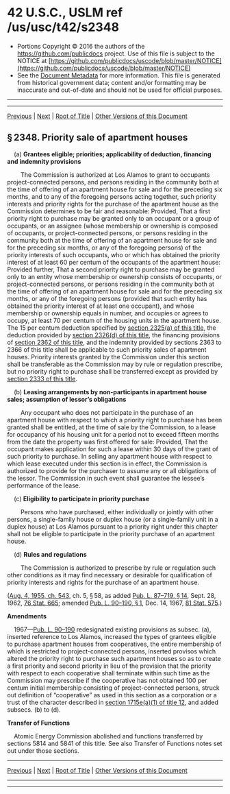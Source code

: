 ---
---

# 42 U.S.C., USLM ref /us/usc/t42/s2348

* Portions Copyright © 2016 the authors of the https://github.com/publicdocs project.
  Use of this file is subject to the NOTICE at [https://github.com/publicdocs/uscode/blob/master/NOTICE](https://github.com/publicdocs/uscode/blob/master/NOTICE)
* See the [Document Metadata](././../../../../..//README.md) for more information.
  This file is generated from historical government data; content and/or formatting may be inaccurate and out-of-date and should not be used for official purposes.

----------
----------

[Previous](./../../../../..//us/usc/t42/ch24/schIV/m__us_usc_t42_s2347.md) | [Next](./../../../../..//us/usc/t42/ch24/schIV/m__us_usc_t42_s2349.md) | [Root of Title](./../../../../../) | [Other Versions of this Document](https://publicdocs.github.io/go/links?ns=uslm&ref=%2Fus%2Fusc%2Ft42%2Fs2348)

## § 2348. Priority sale of apartment houses

    (a) __Grantees eligible; priorities; applicability of deduction, financing and indemnity provisions__ 

        The Commission is authorized at Los Alamos to grant to occupants project-connected persons, and persons residing in the community both at the time of offering of an apartment house for sale and for the preceding six months, and to any of the foregoing persons acting together, such priority interests and priority rights for the purchase of the apartment house as the Commission determines to be fair and reasonable: Provided, That a first priority right to purchase may be granted only to an occupant or a group of occupants, or an assignee (whose membership or ownership is composed of occupants, or project-connected persons, or persons residing in the community both at the time of offering of an apartment house for sale and for the preceding six months, or any of the foregoing persons) of the priority interests of such occupants, who or which has obtained the priority interest of at least 60 per centum of the occupants of the apartment house: Provided further, That a second priority right to purchase may be granted only to an entity whose membership or ownership consists of occupants, or project-connected persons, or persons residing in the community both at the time of offering of an apartment house for sale and for the preceding six months, or any of the foregoing persons (provided that such entity has obtained the priority interest of at least one occupant), and whose membership or ownership equals in number, and occupies or agrees to occupy, at least 70 per centum of the housing units in the apartment house. The 15 per centum deduction specified by [section 2325(a) of this title][/us/usc/t42/s2325/a], the deduction provided by [section 2326(d) of this title][/us/usc/t42/s2326/d], the financing provisions of [section 2362 of this title][/us/usc/t42/s2362], and the indemnity provided by sections 2363 to 2366 of this title shall be applicable to such priority sales of apartment houses. Priority interests granted by the Commission under this section shall be transferable as the Commission may by rule or regulation prescribe, but no priority right to purchase shall be transferred except as provided by [section 2333 of this title][/us/usc/t42/s2333].

    (b) __Leasing arrangements by non-participants in apartment house sales; assumption of lessor’s obligations__ 

        Any occupant who does not participate in the purchase of an apartment house with respect to which a priority right to purchase has been granted shall be entitled, at the time of sale by the Commission, to a lease for occupancy of his housing unit for a period not to exceed fifteen months from the date the property was first offered for sale: Provided, That the occupant makes application for such a lease within 30 days of the grant of such priority to purchase. In selling any apartment house with respect to which lease executed under this section is in effect, the Commission is authorized to provide for the purchaser to assume any or all obligations of the lessor. The Commission in such event shall guarantee the lessee’s performance of the lease.

    (c) __Eligibility to participate in priority purchase__ 

        Persons who have purchased, either individually or jointly with other persons, a single-family house or duplex house (or a single-family unit in a duplex house) at Los Alamos pursuant to a priority right under this chapter shall not be eligible to participate in the priority purchase of an apartment house.

    (d) __Rules and regulations__ 

        The Commission is authorized to prescribe by rule or regulation such other conditions as it may find necessary or desirable for qualification of priority interests and rights for the purchase of an apartment house.

([Aug. 4, 1955, ch. 543][/us/act/1955-08-04/ch543], ch. 5, § 58, as added [Pub. L. 87–719, § 14][/us/pl/87/719/s14], Sept. 28, 1962, [76 Stat. 665][/us/stat/76/665]; amended [Pub. L. 90–190, § 1][/us/pl/90/190/s1], Dec. 14, 1967, [81 Stat. 575][/us/stat/81/575].)

 __Amendments__ 

    1967—[Pub. L. 90–190][/us/pl/90/190] redesignated existing provisions as subsec. (a), inserted reference to Los Alamos, increased the types of grantees eligible to purchase apartment houses from cooperatives, the entire membership of which is restricted to project-connected persons, inserted provisos which altered the priority right to purchase such apartment houses so as to create a first priority and second priority in lieu of the provision that the priority with respect to each cooperative shall terminate within such time as the Commission may prescribe if the cooperative has not obtained 100 per centum initial membership consisting of project-connected persons, struck out definition of “cooperative” as used in this section as a corporation or a trust of the character described in [section 1715e(a)(1) of title 12][/us/usc/t12/s1715e/a/1], and added subsecs. (b) to (d).

 __Transfer of Functions__ 

    Atomic Energy Commission abolished and functions transferred by sections 5814 and 5841 of this title. See also Transfer of Functions notes set out under those sections.

----------

[Previous](./../../../../..//us/usc/t42/ch24/schIV/m__us_usc_t42_s2347.md) | [Next](./../../../../..//us/usc/t42/ch24/schIV/m__us_usc_t42_s2349.md) | [Root of Title](./../../../../../) | [Other Versions of this Document](https://publicdocs.github.io/go/links?ns=uslm&ref=%2Fus%2Fusc%2Ft42%2Fs2348)

----------
----------

[/us/usc/t42/s2325/a]: https://publicdocs.github.io/go/links?ns=uslm&ref=%2Fus%2Fusc%2Ft42%2Fs2325%2Fa
[/us/usc/t42/s2326/d]: https://publicdocs.github.io/go/links?ns=uslm&ref=%2Fus%2Fusc%2Ft42%2Fs2326%2Fd
[/us/usc/t42/s2362]: https://publicdocs.github.io/go/links?ns=uslm&ref=%2Fus%2Fusc%2Ft42%2Fs2362
[/us/usc/t42/s2333]: https://publicdocs.github.io/go/links?ns=uslm&ref=%2Fus%2Fusc%2Ft42%2Fs2333
[/us/act/1955-08-04/ch543]: https://publicdocs.github.io/go/links?ns=uslm&ref=%2Fus%2Fact%2F1955-08-04%2Fch543
[/us/pl/87/719/s14]: https://publicdocs.github.io/go/links?ns=uslm&ref=%2Fus%2Fpl%2F87%2F719%2Fs14
[/us/stat/76/665]: https://publicdocs.github.io/go/links?ns=uslm&ref=%2Fus%2Fstat%2F76%2F665
[/us/pl/90/190/s1]: https://publicdocs.github.io/go/links?ns=uslm&ref=%2Fus%2Fpl%2F90%2F190%2Fs1
[/us/stat/81/575]: https://publicdocs.github.io/go/links?ns=uslm&ref=%2Fus%2Fstat%2F81%2F575
[/us/pl/90/190]: https://publicdocs.github.io/go/links?ns=uslm&ref=%2Fus%2Fpl%2F90%2F190
[/us/usc/t12/s1715e/a/1]: https://publicdocs.github.io/go/links?ns=uslm&ref=%2Fus%2Fusc%2Ft12%2Fs1715e%2Fa%2F1


